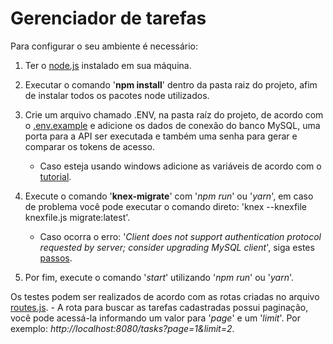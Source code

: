 # Gerenciador de tarefas

Para configurar o seu ambiente é necessário:

1. Ter o [node.js](https://nodejs.org/en/download/) instalado em sua máquina.
1. Executar o comando '**npm install**' dentro da pasta raiz do projeto, afim de instalar todos os pacotes node utilizados.
1. Crie um arquivo chamado .ENV, na pasta raíz do projeto, de acordo com o [.env.example](https://github.com/MatheusAnciloto/task-manager-api/blob/main/.env.example) e adicione os dados de conexão do banco MySQL, uma porta para a API ser executada e também uma senha para gerar e comparar os tokens de acesso. 
    
    - Caso esteja usando windows adicione as variáveis de acordo com o [tutorial](https://docs.microsoft.com/en-us/previous-versions/windows/it-pro/windows-server-2003/cc736637(v=ws.10)?redirectedfrom=MSDN).

1. Execute o comando '**knex-migrate**' com '*npm run*' ou '*yarn*', em caso de problema você pode executar o comando direto: 'knex --knexfile knexfile.js migrate:latest'.
   
    - Caso ocorra o erro: '*Client does not support authentication protocol requested by server; consider upgrading MySQL client*', siga estes [passos](https://stackoverflow.com/questions/50093144/mysql-8-0-client-does-not-support-authentication-protocol-requested-by-server).

1. Por fim, execute o comando '*start*' utilizando '*npm run*' ou '*yarn*'.


Os testes podem ser realizados de acordo com as rotas criadas no arquivo [routes.js](https://github.com/MatheusAnciloto/task-manager-api/blob/main/src/routes.js).
    - A rota para buscar as tarefas cadastradas possui paginação, você pode acessá-la informando um valor para '*page*' e um '*limit*'. Por exemplo: *http://localhost:8080/tasks?page=1&limit=2*.



